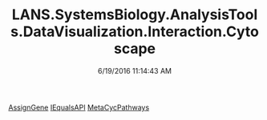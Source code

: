 ﻿---
title: LANS.SystemsBiology.AnalysisTools.DataVisualization.Interaction.Cytoscape
date: 6/19/2016 11:14:43 AM
---

[AssignGene](T-LANS.SystemsBiology.AnalysisTools.DataVisualization.Interaction.Cytoscape.AssignGene.html)
[IEqualsAPI](T-LANS.SystemsBiology.AnalysisTools.DataVisualization.Interaction.Cytoscape.IEqualsAPI.html)
[MetaCycPathways](T-LANS.SystemsBiology.AnalysisTools.DataVisualization.Interaction.Cytoscape.MetaCycPathways.html)

